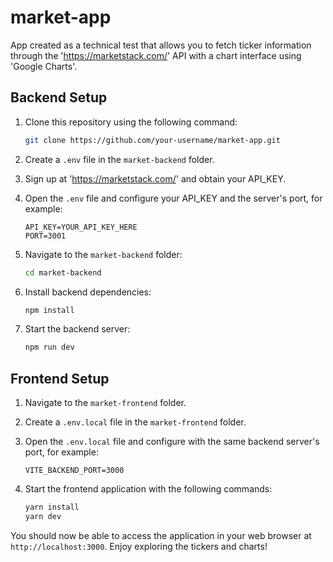 
# market-app

App created as a technical test that allows you to fetch ticker information through the 'https://marketstack.com/' API with a chart interface using 'Google Charts'.

## Backend Setup

1. Clone this repository using the following command:

    ```bash
    git clone https://github.com/your-username/market-app.git
    ```

2. Create a `.env` file in the `market-backend` folder.

3. Sign up at 'https://marketstack.com/' and obtain your API_KEY.

4. Open the `.env` file and configure your API_KEY and the server's port, for example:

    ```plaintext
    API_KEY=YOUR_API_KEY_HERE
    PORT=3001
    ```

5. Navigate to the `market-backend` folder:

    ```bash
    cd market-backend
    ```

6. Install backend dependencies:

    ```bash
    npm install
    ```

7. Start the backend server:

    ```bash
    npm run dev
    ```

## Frontend Setup

1. Navigate to the `market-frontend` folder.

2. Create a `.env.local` file in the `market-frontend` folder.

3. Open the `.env.local` file and configure with the same backend server's port, for example:

    ```plaintext
    VITE_BACKEND_PORT=3000
    ```

4. Start the frontend application with the following commands:

    ```bash
    yarn install
    yarn dev
    ```

You should now be able to access the application in your web browser at `http://localhost:3000`. Enjoy exploring the tickers and charts!
